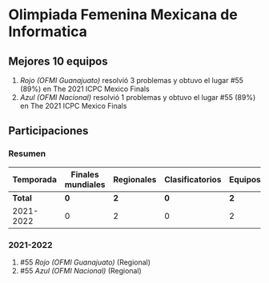 # Olimpiada Femenina Mexicana de Informatica

## Mejores 10 equipos

1. _Rojo (OFMI Guanajuato)_ resolvió 3 problemas y obtuvo el lugar #55 (89%) en The 2021 ICPC Mexico Finals
1. _Azul (OFMI Nacional)_ resolvió 1 problemas y obtuvo el lugar #55 (89%) en The 2021 ICPC Mexico Finals

## Participaciones

### Resumen

| Temporada | Finales mundiales | Regionales | Clasificatorios | Equipos |
| --- | --- | --- | --- | --- |
| **Total** | **0** | **2** | **0** | **2** |
| 2021-2022 | 0 | 2 | 0 | 2 |

### 2021-2022

1. #55 _Rojo (OFMI Guanajuato)_ (Regional)
1. #55 _Azul (OFMI Nacional)_ (Regional)



